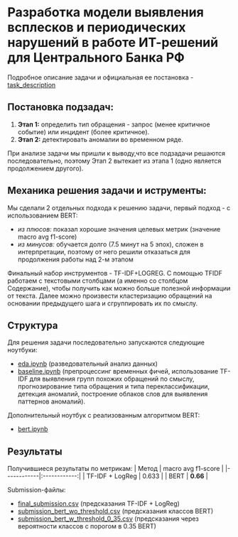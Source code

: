 # Разработка модели выявления всплесков и периодических нарушений в работе ИТ-решений для Центрального Банка РФ

Подробное описание задачи и официальная ее постановка - [task_description](task_description)

## Постановка подзадач:
1. **Этап 1:** определить тип обращения - запрос (менее критичное событие) или инцидент (более критичное).
2. **Этап 2:** детектировать аномалии во временном ряде.

При анализе задачи мы пришли к выводу,что все подзадачи решаются последовательно, поэтому Этап 2 вытекает из этапа 1 (одно является продолжением другого). 

## Механика решения задачи и иструменты:
Мы сделали 2 отдельных подхода к решению задачи, первый подход - с использованием BERT:
* _из плюсов:_ показал хорошие значения целевых метрик (значение macro avg f1-score)
* _из минусов:_ обучается долго (7.5 минут на 5 эпох), сложен в интерпретации, поэтому от него решили отказаться для продолжения работы над 2-м этапом
 
Финальный набор инструментов - TF-IDF+LOGREG.
С помощью TFIDF работаем с текстовыми столбцами (а именно со столбцом Содержание), чтобы получить как можно больше полезной информации от текста.
Далее можно произвести кластеризацию обращений на основании предыдущего шага и сгруппировать их по смыслу.

## Структура
Для решения задачи последовательно запускаются следующие ноутбуки:
- [eda.ipynb](eda.ipynb) (разведовательный анализ данных)
- [baseline.ipynb](baseline.ipynb) (препроцессинг временных фичей, использование TF-IDF для выявления групп похожих обращений по смыслу, прогнозирование типа обращения и типа переклассификации, детекция аномалий, построение облаков слов для выявления паттернов аномалий).

Дополнительный ноутбук с реализованным алгоритмом BERT:
- [bert.ipynb](bert.ipynb)

## Результаты
Получившиеся результаты по метрикам:
| Метод | macro avg f1-score |
|------------|:------------:|
| TF-IDF + LogReg | 0.633 |
| BERT | **0.66** |

Submission-файлы:
- [final_submission.csv](final_submission.csv) (предсказания TF-IDF + LogReg)
- [submission_bert_wo_threshold.csv](submission_bert_wo_threshold.csv) (предсказания классов BERT)
- [submission_bert_w_threshold_0_35.csv](submission_bert_w_threshold_0_35.csv) (предсказания через вероятности классов с порогом в 0.35 BERT)
